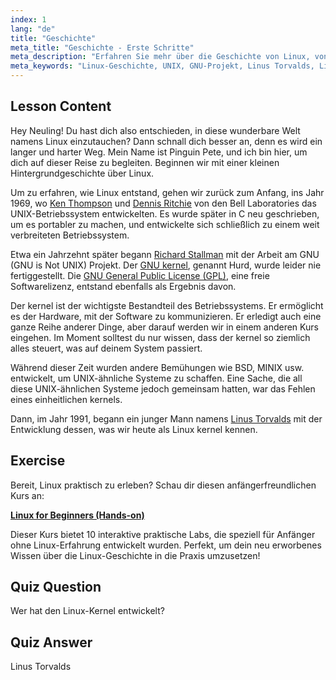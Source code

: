 ```yaml
---
index: 1
lang: "de"
title: "Geschichte"
meta_title: "Geschichte - Erste Schritte"
meta_description: "Erfahren Sie mehr über die Geschichte von Linux, von UNIX bis Linus Torvalds und dem GNU-Projekt. Verstehen Sie seine Ursprünge und Entwicklung für Anfänger."
meta_keywords: "Linux-Geschichte, UNIX, GNU-Projekt, Linus Torvalds, Linux-Kernel, Linux für Anfänger, Linux-Tutorial, Linux-Anleitung"
---
```


## Lesson Content

Hey Neuling! Du hast dich also entschieden, in diese wunderbare Welt namens Linux einzutauchen? Dann schnall dich besser an, denn es wird ein langer und harter Weg. Mein Name ist Pinguin Pete, und ich bin hier, um dich auf dieser Reise zu begleiten. Beginnen wir mit einer kleinen Hintergrundgeschichte über Linux.

Um zu erfahren, wie Linux entstand, gehen wir zurück zum Anfang, ins Jahr 1969, wo [Ken Thompson](https://en.wikipedia.org/wiki/Ken_Thompson) und [Dennis Ritchie](https://en.wikipedia.org/wiki/Dennis_Ritchie) von den Bell Laboratories das UNIX-Betriebssystem entwickelten. Es wurde später in C neu geschrieben, um es portabler zu machen, und entwickelte sich schließlich zu einem weit verbreiteten Betriebssystem.

Etwa ein Jahrzehnt später begann [Richard Stallman](https://stallman.org/) mit der Arbeit am GNU (GNU is Not UNIX) Projekt. Der [GNU kernel](https://en.wikipedia.org/wiki/GNU_Hurd), genannt Hurd, wurde leider nie fertiggestellt. Die [GNU General Public License (GPL)](https://en.wikipedia.org/wiki/GNU_General_Public_License), eine freie Softwarelizenz, entstand ebenfalls als Ergebnis davon.

Der kernel ist der wichtigste Bestandteil des Betriebssystems. Er ermöglicht es der Hardware, mit der Software zu kommunizieren. Er erledigt auch eine ganze Reihe anderer Dinge, aber darauf werden wir in einem anderen Kurs eingehen. Im Moment solltest du nur wissen, dass der kernel so ziemlich alles steuert, was auf deinem System passiert.

Während dieser Zeit wurden andere Bemühungen wie BSD, MINIX usw. entwickelt, um UNIX-ähnliche Systeme zu schaffen. Eine Sache, die all diese UNIX-ähnlichen Systeme jedoch gemeinsam hatten, war das Fehlen eines einheitlichen kernels.

Dann, im Jahr 1991, begann ein junger Mann namens [Linus Torvalds](https://en.wikipedia.org/wiki/Linus_Torvalds) mit der Entwicklung dessen, was wir heute als Linux kernel kennen.

## Exercise

Bereit, Linux praktisch zu erleben? Schau dir diesen anfängerfreundlichen Kurs an:

**[Linux for Beginners (Hands-on)](https://labex.io/learn/linux)**

Dieser Kurs bietet 10 interaktive praktische Labs, die speziell für Anfänger ohne Linux-Erfahrung entwickelt wurden. Perfekt, um dein neu erworbenes Wissen über die Linux-Geschichte in die Praxis umzusetzen!

## Quiz Question

Wer hat den Linux-Kernel entwickelt?

## Quiz Answer

Linus Torvalds
